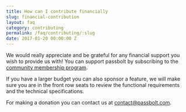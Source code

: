 ```yaml
---
title: How can I contribute financially
slug: financial-contribution
layout: faq
category: contributing
permalink: /faq/contributing/:slug
date: 2017-01-20 00:00:00 Z
---
```

We would really appreciate and be grateful for any financial support you wish to provide us with!
You can support passbolt by subscribing to the 
[community membership program](https://www.passbolt.com/services/community).

If you have a larger budget you can also sponsor a feature, we will make sure you are in the
front row seats to review the functional requirements and the technical specifications. 

For making a donation you can contact us at [contact@passbolt.com](mailto:contact@passbolt.com).
